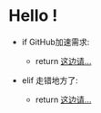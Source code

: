 # Hello !

* if GitHub加速需求:  
  + return [这边请...](https://agent-gh.gethub.tk/)

* elif 走错地方了:  
  + return [这边请...](https://www.baidu.com/)


